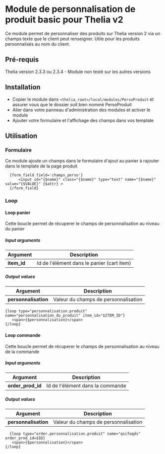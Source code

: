 # Module de personnalisation de produit basic pour Thelia v2

Ce module permet de personnaliser des produits sur Thelia version 2 via un champs texte que le client peut renseigner. Utile pour les produits personnalisés au nom du client.

## Pré-requis

Thelia version 2.3.3 ou 2.3.4 - Module non testé sur les autres versions

## Installation

* Copier le module dans ```<thelia_root>/local/modules/PersoProduit``` et assurer vous que le dossier soit bien nommé PersoProduit
* Aller dans votre panneau d'administration des modules et activer le module
* Ajouter votre formulaire et l'affichage des champs dans vos template

## Utilisation


### Formulaire

Ce module ajoute un champs dans le formulaire d'ajout au panier à rajouter dans le template de la page produit
```
  {form_field field='champs_perso'}
      <input id="{$name}" class="{$name}" type="text" name="{$name}" value="{$VALUE}" {$attr} >
  {/form_field}
```

### Loop

#### Loop panier

Cette boucle permet de récuperer le champs de personnalisation au niveau du panier

##### Input arguments

|Argument |Description 
|---      |---        
|**item_id** | Id de l'élément dans le panier (cart item)


##### Output values

|Argument |Description 
|---      |---        
|**personnalisation** | Valeur du champs de personnalisation

```
{loop type="personnalisation.produit" name="personnalisation_du_produit" item_id="$ITEM_ID"}
   <span>{$personnalisation}</span>
{/loop}
```

#### Loop commande

Cette boucle permet de récuperer le champs de personnalisation au niveau de la commande

##### Input arguments

|Argument |Description 
|---      |---        
|**order_prod_id** | Id de l'élément dans la commande


##### Output values

|Argument |Description 
|---      |---        
|**personnalisation** | Valeur du champs de personnalisation

```
  {loop type="order.personnalisation.produit" name="qsifoqds" order_prod_id=$ID}
   <span>{$personnalisation}</span>
{/loop}
```
